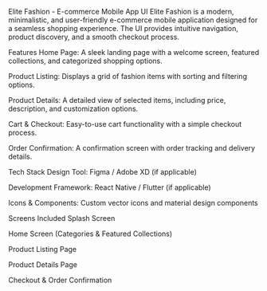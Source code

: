 Elite Fashion - E-commerce Mobile App UI
Elite Fashion is a modern, minimalistic, and user-friendly e-commerce mobile application designed for a seamless shopping experience. The UI provides intuitive navigation, product discovery, and a smooth checkout process.

Features
Home Page: A sleek landing page with a welcome screen, featured collections, and categorized shopping options.

Product Listing: Displays a grid of fashion items with sorting and filtering options.

Product Details: A detailed view of selected items, including price, description, and customization options.

Cart & Checkout: Easy-to-use cart functionality with a simple checkout process.

Order Confirmation: A confirmation screen with order tracking and delivery details.

Tech Stack
Design Tool: Figma / Adobe XD (if applicable)

Development Framework: React Native / Flutter (if applicable)

Icons & Components: Custom vector icons and material design components

Screens Included
Splash Screen

Home Screen (Categories & Featured Collections)

Product Listing Page

Product Details Page

Checkout & Order Confirmation
